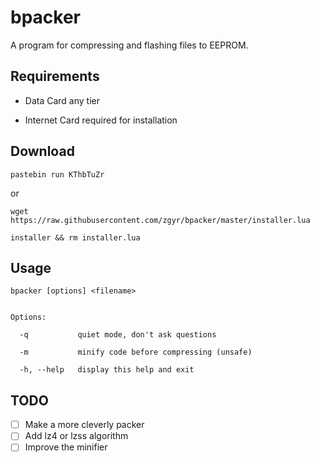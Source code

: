 # bpacker

A program for compressing and flashing files to EEPROM.


## Requirements

* Data Card any tier

* Internet Card required for installation


## Download

```
pastebin run KThbTuZr
```

or

```
wget https://raw.githubusercontent.com/zgyr/bpacker/master/installer.lua

installer && rm installer.lua
```


## Usage
```
bpacker [options] <filename>


Options:

  -q           quiet mode, don't ask questions
  
  -m           minify code before compressing (unsafe)
  
  -h, --help   display this help and exit
```


## TODO

- [ ] Make a more cleverly packer
- [ ] Add lz4 or lzss algorithm
- [ ] Improve the minifier
